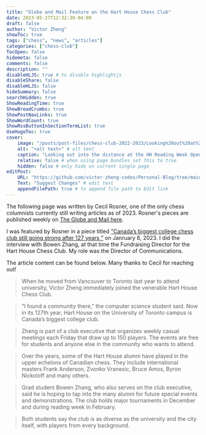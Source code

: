 ```yaml
---
title: "Globe and Mail Feature on the Hart House Chess Club"
date: 2023-05-27T12:32:39-04:00
draft: false
author: "Victor Zheng"
showToc: true
tags: ["chess", "news", "articles"]
categories: ["chess-club"]
TocOpen: false
hidemeta: false
comments: false
description: ""
disableHLJS: true # to disable highlightjs
disableShare: false
disableHLJS: false
hideSummary: false
searchHidden: true
ShowReadingTime: true
ShowBreadCrumbs: true
ShowPostNavLinks: true
ShowWordCount: true
ShowRssButtonInSectionTermList: true
UseHugoToc: true
cover:
    image: "/posts/post-files/chess-club-2022-2023/Looking%20out%20at%20the%20distance.JPG?raw=true" # image path/url
    alt: "<alt text>" # alt text
    caption: "Looking out into the distance at the HH Reading Week Open" # display caption under cover
    relative: false # when using page bundles set this to true
    hidden: false # only hide on current single page
editPost:
    URL: "https://github.com/victor-zheng-codes/Personal-Blog/tree/main/content"
    Text: "Suggest Changes" # edit text
    appendFilePath: true # to append file path to Edit link
---
```


The following page was written by Cecil Rosner, one of the only chess columnists currently still writing articles as of 2023. Rosner's pieces are published weekly on [The Globe and Mail here](https://www.theglobeandmail.com/authors/cecil-rosner/). 

I was featured by Rosner in a piece titled ["Canada’s biggest college chess club still going strong after 127 years
"](https://www.theglobeandmail.com/life/article-canadas-biggest-college-chess-club-still-going-strong-after-127-years) on Janruary 8, 2023. I did the interview with Bowen Zhang, at that time the Fundraising Director for the Hart House Chess Club. My role was the Director of Communications. 

The article content can be found below. Many thanks to Cecil for reaching out! 

> When he moved from Vancouver to Toronto last year to attend university, Victor Zheng immediately joined the venerable Hart House Chess Club.

> “I found a community there,” the computer science student said. Now in its 127th year, Hart House on the University of Toronto campus is Canada’s biggest college club.

> Zheng is part of a club executive that organizes weekly casual meetings each Friday that draw up to 150 players. The events are free for students and anyone else in the community who wants to attend.

> Over the years, some of the Hart House alumni have played in the upper echelons of Canadian chess. They include international masters Frank Anderson, Zvonko Vranesic, Bruce Amos, Byron Nickoloff and many others.

> Grad student Bowen Zhang, who also serves on the club executive, said he is hoping to tap into the many alumni for future special events and demonstrations. The club holds major tournaments in December and during reading week in February.

> Both students say the club is as diverse as the university and the city itself, with players from every background.